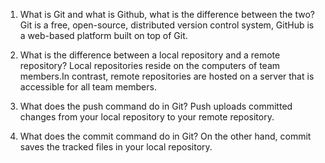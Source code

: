 1. What is Git and what is Github, what is the difference between the two? Git is a free, open-source, distributed version control system, GitHub is a web-based platform built on top of Git.

2. What is the difference between a local repository and a remote repository? Local repositories reside on the computers of team members.In contrast, remote repositories are hosted on a server that is accessible for all team members. 

3. What does the push command do in Git? Push uploads committed changes from your local repository to your remote repository.

4. What does the commit command do in Git? On the other hand, commit saves the tracked files in your local repository.
